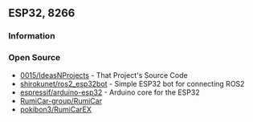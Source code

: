 ## ESP32, 8266



### Information




### Open Source
- [0015/IdeasNProjects](https://github.com/0015/IdeasNProjects) - That Project's Source Code
- [shirokunet/ros2_esp32bot](https://github.com/shirokunet/ros2_esp32bot) - Simple ESP32 bot for connecting ROS2
- [espressif/arduino-esp32](https://github.com/espressif/arduino-esp32) - Arduino core for the ESP32
- [RumiCar-group/RumiCar](https://github.com/RumiCar-group/RumiCar) 
- [pokibon3/RumiCarEX](https://github.com/pokibon3/RumiCarEX)  


